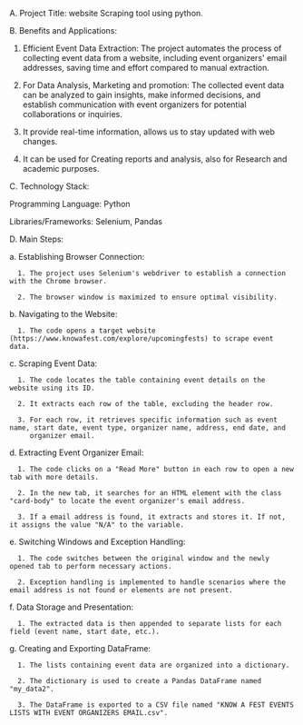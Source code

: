 A. Project Title: website Scraping tool using python.


B. Benefits and Applications:

   1. Efficient Event Data Extraction: The project automates the process of collecting event data from a website, including event organizers' 
      email addresses, saving time and effort compared to manual extraction.

   2. For Data Analysis, Marketing and promotion: The collected event data can be analyzed to gain insights, make informed decisions, and 
      establish communication with event organizers for potential collaborations or inquiries.

   3. It provide real-time information, allows us to stay updated with web changes.

   4. It can be used for Creating reports and analysis, also for Research and academic purposes.


C. Technology Stack:

Programming Language: Python

Libraries/Frameworks: Selenium, Pandas


D. Main Steps:

   a. Establishing Browser Connection:

      1. The project uses Selenium's webdriver to establish a connection with the Chrome browser.
   
      2. The browser window is maximized to ensure optimal visibility.

   b. Navigating to the Website:

      1. The code opens a target website (https://www.knowafest.com/explore/upcomingfests) to scrape event data.

   c. Scraping Event Data:

      1. The code locates the table containing event details on the website using its ID.
   
      2. It extracts each row of the table, excluding the header row.
   
      3. For each row, it retrieves specific information such as event name, start date, event type, organizer name, address, end date, and 
         organizer email.
   

   d. Extracting Event Organizer Email:

      1. The code clicks on a "Read More" button in each row to open a new tab with more details.
   
      2. In the new tab, it searches for an HTML element with the class "card-body" to locate the event organizer's email address.
   
      3. If a email address is found, it extracts and stores it. If not, it assigns the value "N/A" to the variable. 
   
   
   e.  Switching Windows and Exception Handling:

      1. The code switches between the original window and the newly opened tab to perform necessary actions.
   
      2. Exception handling is implemented to handle scenarios where the email address is not found or elements are not present. 


   f. Data Storage and Presentation:

      1. The extracted data is then appended to separate lists for each field (event name, start date, etc.).


   g. Creating and Exporting DataFrame:

      1. The lists containing event data are organized into a dictionary.
   
      2. The dictionary is used to create a Pandas DataFrame named "my_data2".

      3. The DataFrame is exported to a CSV file named "KNOW A FEST EVENTS LISTS WITH EVENT ORGANIZERS EMAIL.csv".
   
  
